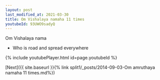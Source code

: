 ```yaml
---
layout: post
last_modified_at: 2021-03-30
title: Om Vishalaya namaha 11 times
youtubeId: 93UWO9sadyQ
---
```

 
 
Om Vishalaya nama 
 
 -  Who is road and spread everywhere 
 
  
 
  
 
 
 
 
 
 


{% include youtubePlayer.html id=page.youtubeId %}
 
[Next]({{ site.baseurl }}{% link  split1/_posts/2014-09-03-Om amruthaya namaha 11 times.md%})
 
